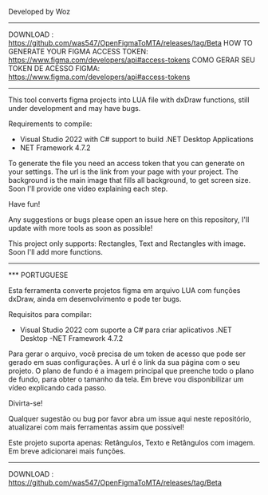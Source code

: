 Developed by Woz

-----------------------------------

DOWNLOAD : https://github.com/was547/OpenFigmaToMTA/releases/tag/Beta
HOW TO GENERATE YOUR FIGMA ACCESS TOKEN: https://www.figma.com/developers/api#access-tokens
COMO GERAR SEU TOKEN DE ACESSO FIGMA: https://www.figma.com/developers/api#access-tokens

-----------------------------------

This tool converts figma projects into LUA file with dxDraw functions, still under development and may have bugs.

Requirements to compile:

- Visual Studio 2022 with C# support to build .NET Desktop Applications
- NET Framework 4.7.2

To generate the file you need an access token that you can generate on your settings.
The url is the link from your page with your project.
The background is the main image that fills all background, to get screen size.
Soon I'll provide one video explaining each step.

Have fun!

Any suggestions or bugs please open an issue here on this repository, I'll update with more tools as soon as possible!

This project only supports: Rectangles, Text and Rectangles with image. Soon I'll add more functions.

-----------------------------------

*** PORTUGUESE

Esta ferramenta converte projetos figma em arquivo LUA com funções dxDraw, ainda em desenvolvimento e pode ter bugs.

Requisitos para compilar:

- Visual Studio 2022 com suporte a C# para criar aplicativos .NET Desktop
-NET Framework 4.7.2

Para gerar o arquivo, você precisa de um token de acesso que pode ser gerado em suas configurações.
A url é o link da sua página com o seu projeto.
O plano de fundo é a imagem principal que preenche todo o plano de fundo, para obter o tamanho da tela.
Em breve vou disponibilizar um vídeo explicando cada passo.

Divirta-se!

Qualquer sugestão ou bug por favor abra um issue aqui neste repositório, atualizarei com mais ferramentas assim que possível!

Este projeto suporta apenas: Retângulos, Texto e Retângulos com imagem. Em breve adicionarei mais funções.

-----------------------------------

DOWNLOAD : https://github.com/was547/OpenFigmaToMTA/releases/tag/Beta
